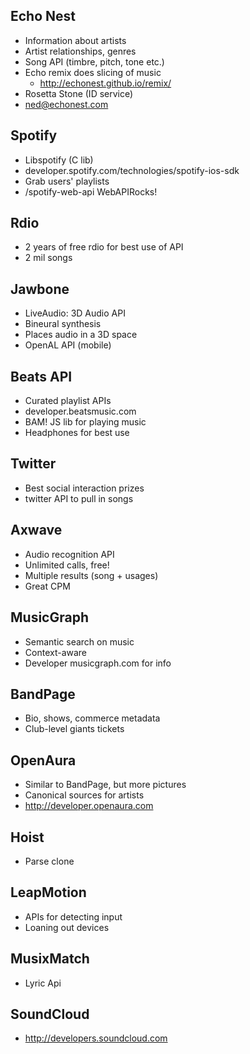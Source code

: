 Echo Nest
---------
- Information about artists
- Artist relationships, genres
- Song API (timbre, pitch, tone etc.)
- Echo remix does slicing of music
  + http://echonest.github.io/remix/
- Rosetta Stone (ID service)
- ned@echonest.com

Spotify
-------
- Libspotify (C lib)
- developer.spotify.com/technologies/spotify-ios-sdk
- Grab users' playlists
- /spotify-web-api WebAPIRocks!

Rdio
----
- 2 years of free rdio for best use of API
- 2 mil songs

Jawbone
-------
- LiveAudio: 3D Audio API
- Bineural synthesis
- Places audio in a 3D space
- OpenAL API (mobile)

Beats API
---------
- Curated playlist APIs
- developer.beatsmusic.com
- BAM! JS lib for playing music
- Headphones for best use

Twitter
-------
- Best social interaction prizes
- twitter API to pull in songs

Axwave
------
- Audio recognition API
- Unlimited calls, free!
- Multiple results (song + usages)
- Great CPM

MusicGraph
-----------
- Semantic search on music
- Context-aware
- Developer musicgraph.com for info

BandPage
--------
- Bio, shows, commerce metadata
- Club-level giants tickets

OpenAura
--------
- Similar to BandPage, but more pictures
- Canonical sources for artists
- http://developer.openaura.com

Hoist
-----
- Parse clone

LeapMotion
----------
- APIs for detecting input
- Loaning out devices

MusixMatch
----------
- Lyric Api

SoundCloud
----------
- http://developers.soundcloud.com
